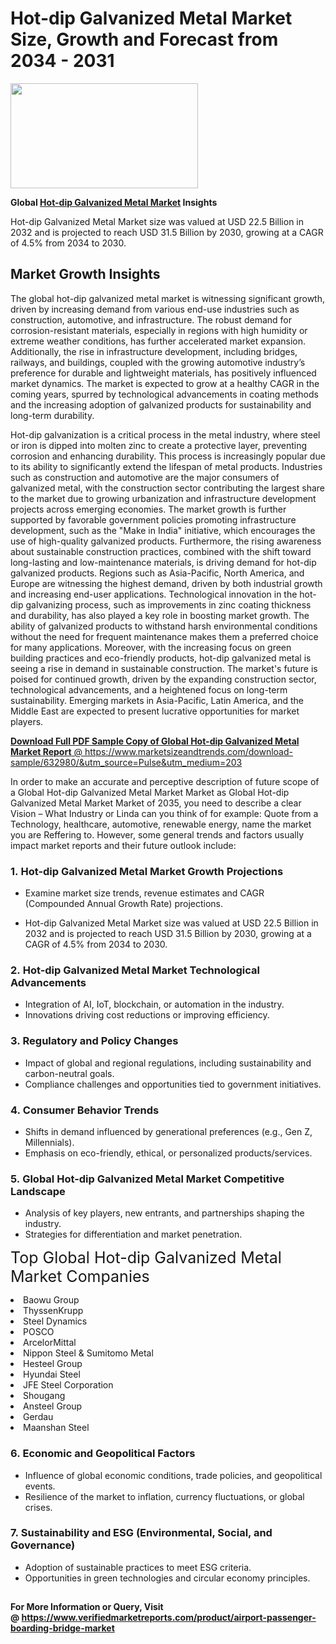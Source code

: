 <H1>Hot-dip Galvanized Metal Market Size, Growth and Forecast from 2034 - 2031</H1><img class="aligncenter size-medium wp-image-584254" src="https://thirdeyenews.in/wp-content/uploads/2034/09/Global-Market-Research-300x168.jpeg" alt="" width="300" height="168" /><p><strong>Global&nbsp;<a href="https://www.marketsizeandtrends.com/download-sample/632980/&amp;utm_source=Pulse&amp;utm_medium=203">Hot-dip Galvanized Metal Market</a> Insights</strong></p><p>Hot-dip Galvanized Metal Market size was valued at USD 22.5 Billion in 2032 and is projected to reach USD 31.5 Billion by 2030, growing at a CAGR of 4.5% from 2034 to 2030.</p><p><h2>Market Growth Insights</h2> <p>The global hot-dip galvanized metal market is witnessing significant growth, driven by increasing demand from various end-use industries such as construction, automotive, and infrastructure. The robust demand for corrosion-resistant materials, especially in regions with high humidity or extreme weather conditions, has further accelerated market expansion. Additionally, the rise in infrastructure development, including bridges, railways, and buildings, coupled with the growing automotive industry’s preference for durable and lightweight materials, has positively influenced market dynamics. The market is expected to grow at a healthy CAGR in the coming years, spurred by technological advancements in coating methods and the increasing adoption of galvanized products for sustainability and long-term durability. <a href="#"></a></p> <p>Hot-dip galvanization is a critical process in the metal industry, where steel or iron is dipped into molten zinc to create a protective layer, preventing corrosion and enhancing durability. This process is increasingly popular due to its ability to significantly extend the lifespan of metal products. Industries such as construction and automotive are the major consumers of galvanized metal, with the construction sector contributing the largest share to the market due to growing urbanization and infrastructure development projects across emerging economies. The market growth is further supported by favorable government policies promoting infrastructure development, such as the "Make in India" initiative, which encourages the use of high-quality galvanized products. Furthermore, the rising awareness about sustainable construction practices, combined with the shift toward long-lasting and low-maintenance materials, is driving demand for hot-dip galvanized products. Regions such as Asia-Pacific, North America, and Europe are witnessing the highest demand, driven by both industrial growth and increasing end-user applications. Technological innovation in the hot-dip galvanizing process, such as improvements in zinc coating thickness and durability, has also played a key role in boosting market growth. The ability of galvanized products to withstand harsh environmental conditions without the need for frequent maintenance makes them a preferred choice for many applications. Moreover, with the increasing focus on green building practices and eco-friendly products, hot-dip galvanized metal is seeing a rise in demand in sustainable construction. The market's future is poised for continued growth, driven by the expanding construction sector, technological advancements, and a heightened focus on long-term sustainability. Emerging markets in Asia-Pacific, Latin America, and the Middle East are expected to present lucrative opportunities for market players. <a href="#"></p><p><span class=""><strong>Download Full PDF Sample Copy of Global Hot-dip Galvanized Metal Market Report</strong> @ <a href="https://www.marketsizeandtrends.com/download-sample/632980/&amp;utm_source=Pulse&amp;utm_medium=203" target="_blank">https://www.marketsizeandtrends.com/download-sample/632980/&amp;utm_source=Pulse&amp;utm_medium=203</a></span></p><p>In order to make an accurate and perceptive description of future scope of a Global&nbsp;Hot-dip Galvanized Metal Market Market as Global&nbsp;Hot-dip Galvanized Metal Market Market of 2035, you need to describe a clear Vision &ndash; What Industry or Linda can you think of for example: Quote from a Technology, healthcare, automotive, renewable energy, name the market you are Reffering to. However, some general trends and factors usually impact market reports and their future outlook include:</p><h3>1.&nbsp;<strong>Hot-dip Galvanized Metal Market Growth Projections</strong></h3><ul><li>Examine market size trends, revenue estimates and CAGR (Compounded Annual Growth Rate) projections.</li><li><p>Hot-dip Galvanized Metal Market size was valued at USD 22.5 Billion in 2032 and is projected to reach USD 31.5 Billion by 2030, growing at a CAGR of 4.5% from 2034 to 2030.</p></li></ul><h3>2.&nbsp;<strong>Hot-dip Galvanized Metal Market Technological Advancements</strong></h3><ul><li>Integration of AI, IoT, blockchain, or automation in the industry.</li><li>Innovations driving cost reductions or improving efficiency.</li></ul><h3>3.&nbsp;<strong>Regulatory and Policy Changes</strong></h3><ul><li>Impact of global and regional regulations, including sustainability and carbon-neutral goals.</li><li>Compliance challenges and opportunities tied to government initiatives.</li></ul><h3>4.&nbsp;<strong>Consumer Behavior Trends</strong></h3><ul><li>Shifts in demand influenced by generational preferences (e.g., Gen Z, Millennials).</li><li>Emphasis on eco-friendly, ethical, or personalized products/services.</li></ul><h3>5.&nbsp;<strong>Global Hot-dip Galvanized Metal Market Competitive Landscape</strong></h3><ul><li>Analysis of key players, new entrants, and partnerships shaping the industry.</li><li>Strategies for differentiation and market penetration.</li></ul><p data-pm-slice="1 1 []"><span style="color: inherit; font-family: inherit; font-size: 25px;">Top Global Hot-dip Galvanized Metal Market Companies</span></p><div class="" data-test-id=""><p><li>Baowu Group</li><li> ThyssenKrupp</li><li> Steel Dynamics</li><li> POSCO</li><li> ArcelorMittal</li><li> Nippon Steel & Sumitomo Metal</li><li> Hesteel Group</li><li> Hyundai Steel</li><li> JFE Steel Corporation</li><li> Shougang</li><li> Ansteel Group</li><li> Gerdau</li><li> Maanshan Steel</li></p></div><h3>6.&nbsp;<strong>Economic and Geopolitical Factors</strong></h3><ul><li>Influence of global economic conditions, trade policies, and geopolitical events.</li><li>Resilience of the market to inflation, currency fluctuations, or global crises.</li></ul><h3>7.&nbsp;<strong>Sustainability and ESG (Environmental, Social, and Governance)</strong></h3><ul><li>Adoption of sustainable practices to meet ESG criteria.</li><li>Opportunities in green technologies and circular economy principles.</li></ul><h2><strong style="font-size: 14px;">For More Information or Query, Visit @&nbsp;</strong><a style="background-color: #ffffff; font-size: 14px;" href="https://www.marketsizeandtrends.com/report/hot-dip-galvanized-metal-market/" target="_blank">https://www.verifiedmarketreports.com/product/airport-passenger-boarding-bridge-market</a></h2>
